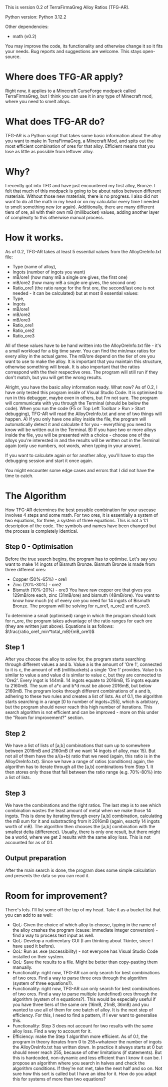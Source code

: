 This is version 0.2 of TerraFirmaGreg Alloy Ratios (TFG-AR).

Python version: Python 3.12.2

Other dependencies:
- math (v0.2)

You may improve the code, its functionality and otherwise change it so it fits your needs. Bug reports and suggestions are welcome. This stays open-source.

# Where does TFG-AR apply?
Right now, it applies to a Minecraft CurseForge modpack called TerraFirmaGreg, but I think you can use it in any type of Minecraft mod, where you need to smelt alloys.

# What does TFG-AR do?
TFG-AR is a Python script that takes some basic information about the alloy you want to make in TerraFirmaGreg, a Minecraft Mod, and spits out the most efficient combination of ores
for that alloy. Efficient means that you lose as little as possible from leftover alloy.

# Why?
I recently got into TFG and have just encountered my first alloy, Bronze. I felt that much of this modpack is going to be about ratios between different materials. Without those new
materials, there is no progress. I also did not want to do all the math in my head or on my calculator every time I needed to smelt something new (or again). Additionally, there are
many different tiers of ore, all with their own mB (millibucket) values, adding another layer of complexity to this otherwise manual process.

# How it works.
As of 0.2, TFG-AR takes at least 5 essential values from the AlloyOreInfo.txt file: 
- Type (name of alloy), 
- Ingots (number of ingots you want)
- mB/ore1 (how many mB a single ore gives, the first one)
- mB/ore2 (how many mB a single ore gives, the second one)
- Ratio_ore1 (the ratio range for the first ore, the second/last one is not needed - it can be calculated)
but at most 8 essential values:
- Type, 
- Ingots
- mB/ore1
- mB/ore2
- mB/ore3
- Ratio_ore1
- Ratio_ore2
- Ratio_ore3

All of these values have to be hand written into the AlloyOreInfo.txt file - it's a small workload for a big time saver. You can find the min/max ratios for every alloy in the 
actual game. The mB/ore depend on the tier of ore you want to use to make the alloy. It is important that you maintain this structure, otherwise something will break. It is also important that the ratios correspond with the their respective ores. The program will still run if they don't match, but you will get the wrong results.

Alright, you have the basic alloy information ready. What now? As of 0.2, I have only tested this program inside of Visual Studio Code. It is optimised to run in this debugger, maybe
even in others, but I'm not sure. The program will communicate with you through the Terminal (should be below the code). 
When you run the code (F5 or Top Left Toolbar > Run > Start debugging), TFG-AR will read the AlloyOreInfo.txt and one of two things will happen. A) If you only have one alloy inside
the file, the program will automatically detect it and calculate it for you - everything you need to know will be written out in the Terminal. B) If you have two or more alloys
inside the file, you will be presented with a choice - choose one of the alloys you're interested in and the results will be written out in the Terminal again (only use numbers, not words, when typing in your answer).

If you want to calculate again or for another alloy, you'll have to stop the debugging session and start it once again.

You might encounter some edge cases and errors that I did not have the time to catch.

# The Algorithm
How TFG-AR determines the best possible combination for your usecase involves 4 steps and some math. For two ores, it is essentially a system of two equations, for three, a system of three equations. This is not a 1:1 description of the code. The symbols and names have been changed but the process is completely identical.
## Step 0 - Optimisation
Before the true search begins, the program has to optimise. Let's say you want to make 14 ingots of Bismuth Bronze. Bismuth Bronze is made from three different ores:
- Copper (50%-65%) - ore1
- Zinc (20%-30%) - ore2
- Bismuth (10%-20%) - ore3
You have raw copper ore that gives you 129mB/ore each, zinc (31mB/ore) and bismuth (48mB/ore). You want to know how much (n) of every ore you need for 14 ingots of Bismuth Bronze. The program will be solving for n_ore1, n_ore2 and n_ore3.

To determine a small (optimised) range in which the program should look for n_ore, the program takes advantage of the ratio ranges for each ore (they are written just above). Equations is as follows: $\frac{ratio_ore1_min*total_mB}{mB_ore1}$
## Step 1
After you choose the alloy to solve for, the program starts searching through different values a and b. Value a is the amount of 'Ore 1', connected to it is c, the amount of mB (millibuckets) a single 'Ore 1' provides. Value b is similar to value a and value d is similar to value c, but they are connected to 'Ore2'. Every ingot is 144mB. 14 ingots equate to 2016mB, 15 ingots equate to 2160mB. The sum of a\*c and b\*d must be above 2016mB, but below 2160mB. The program looks through different combinations of a and b, adhering to these two rules and creates a list of lists. As of 0.1, the algorithm starts searching in a range [0 to number of ingots+255], which is arbitrary, but the program should never reach this high number of iterations. This search algorithm is not efficient and can be improved - more on this under the "Room for improvement?" section.
## Step 2
We have a list of lists of [a,b] combinations that sum up to somewhere between 2016mB and 2160mB (if we want 14 ingots of alloy, max 15). But not all of them have the a/(a+b) ratio that we need (again, this ratio is in the AlloyOreInfo.txt). Since we have a range of ratios (conditions) again, the algorithm has to iterate through all the [a,b] combinations from Step 1. It then stores only those that fall between the ratio range (e.g. 70%-80%) into a list of lists.
## Step 3
We have the combinations and the right ratios. The last step is to see which combination wastes the least amount of metal when we make those 14 ingots. This is done by iterating through every [a,b] combination, calculating the mB sum for it and substracting from it 2016mB (again, exactly 14 ingots worth of mB). The algorithm then chooses the [a,b] combination with the smallest delta (difference). Usually, there is only one result, but there might be a world, where we get 2 results with the same alloy loss. This is not accounted for as of 0.1.
## Output preparation
After the main search is done, the program does some simple calculation and presents the data so you can read it.

# Room for improvement?
There's lots. I'll list some off the top of my head. Take it as a bucket list that you can add to as well:
- QoL: Given the choice of which alloy to choose, typing in the name of the alloy crashes the program (cause: immediate integer conversion) - find a way to process text input as well.
- QoL: Develop a rudimentary GUI (I am thinking about Tkinter, since I have used it before).
- QoL: Run as .exe (accessibility) - not everyone has Visual Studio Code installed on their system.
- QoL: Save the results to a file. Might be better than copy-pasting them manually.
- Functionality: right now, TFG-AR can only search for best combinations of two ores. Find a way to parse three ores through the algorithm (system of three equations?).
- Functionality: right now, TFG-AR can only search for best combinations of two ores. Find a way to parse multiple (undefined) ores through the algorithm (system of n equations?). This would be especially
useful if you have three tiers of the same ore (16mB, 21mB, 36mB) and you wanted to use all of them for one batch of alloy. It is the next step of efficiency. For this, I need to
find a pattern, if I ever want to generalise this.
- Functionality: Step 3 does not account for two results with the same alloy loss. Find a way to account for it.
- Efficiency: make the Step 1 algorithm more efficient. As of 0.1, the program in theory iterates from 0 to 255+whatever the number of ingots the AlloyOreInfo.txt has written down. In practice it always starts at 0 but should never reach 255, because of other limitations (if statements). But this is hardcoded, non-dynamic and less efficient than I know it can be. I propose an algorithm where you search in halves and check the algorithm conditions. If they're not met, take the next half and so on. Not sure how this sort is called but I have an idea for it. How do you adapt this for systems of more than two equations? 
